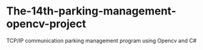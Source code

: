 # The-14th-parking-management-opencv-project
TCP/IP communication parking management program using Opencv and C#
